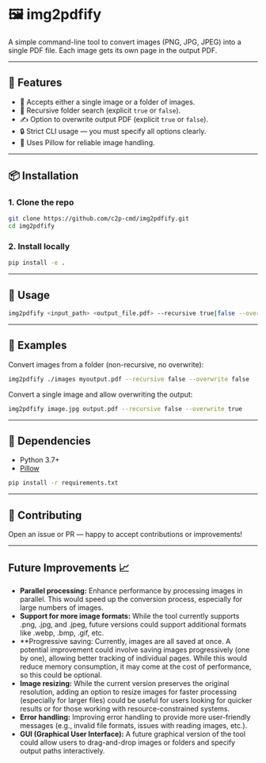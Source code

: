 # 🖼️ img2pdfify

A simple command-line tool to convert images (PNG, JPG, JPEG) into a single PDF file. Each image gets its own page in the output PDF.

---

## 🚀 Features

- 📂 Accepts either a single image or a folder of images.
- 🔁 Recursive folder search (explicit `true` or `false`).
- ✍️ Option to overwrite output PDF (explicit `true` or `false`).
- 🔒 Strict CLI usage — you must specify all options clearly.
- 🧠 Uses Pillow for reliable image handling.

---

## 📦 Installation

### 1. Clone the repo

```bash
git clone https://github.com/c2p-cmd/img2pdfify.git
cd img2pdfify
```

### 2. Install locally

```bash
pip install -e .
```

---

## 🧪 Usage

```bash
img2pdfify <input_path> <output_file.pdf> --recursive true|false --overwrite true|false
```

---

## 📌 Examples

Convert images from a folder (non-recursive, no overwrite):

```bash
img2pdfify ./images myoutput.pdf --recursive false --overwrite false
```

Convert a single image and allow overwriting the output:

```bash
img2pdfify image.jpg output.pdf --recursive false --overwrite true
```

---

## 🧰 Dependencies

- Python 3.7+
- [Pillow](https://python-pillow.org)

```bash
pip install -r requirements.txt
```

---

## 🙌 Contributing

Open an issue or PR — happy to accept contributions or improvements!

---

## Future Improvements 📈

-	**Parallel processing:** Enhance performance by processing images in parallel. This would speed up the conversion process, especially for large numbers of images.
-	**Support for more image formats:** While the tool currently supports .png, .jpg, and .jpeg, future versions could support additional formats like .webp, .bmp, .gif, etc.
-	**Progressive saving: Currently, images are all saved at once. A potential improvement could involve saving images progressively (one by one), allowing better tracking of individual pages. While this would reduce memory consumption, it may come at the cost of performance, so this could be optional.
-	**Image resizing:** While the current version preserves the original resolution, adding an option to resize images for faster processing (especially for larger files) could be useful for users looking for quicker results or for those working with resource-constrained systems.
-	**Error handling:** Improving error handling to provide more user-friendly messages (e.g., invalid file formats, issues with reading images, etc.).
-	**GUI (Graphical User Interface):** A future graphical version of the tool could allow users to drag-and-drop images or folders and specify output paths interactively.
